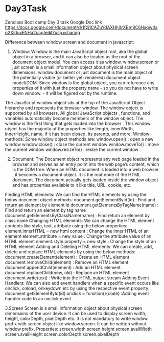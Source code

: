 # Day3Task
Zenclass Boot camp Day 3 task
Google Doc link
https://docs.google.com/document/d/1fzj1CAZuYdAXHh0rXBm9C6Hsqw4ao2Xj0uxENHa2ucg/edit?usp=sharing


Difference between window screen and document in javascript:

1. Window:
Window is the main JavaScript object root, aka the global object in a browser, and it can also be treated as the root of the document object model. You can access it as window.
window.screen or just screen is a small information object about physical screen dimensions.
window.document or just document is the main object of the potentially visible (or better yet: rendered) document object model/DOM.
Since window is the global object, you can reference any properties of it with just the property name - so you do not have to write down window. - it will be figured out by the runtime.

The JavaScript window object sits at the top of the JavaScript Object hierarchy and represents the browser window. The window object is supported by all browsers. All global JavaScript objects , functions, and variables automatically become members of the window object. The window is the first thing that gets loaded into the browser . This window object has the majority of the properties like length, innerWidth, innerHeight, name, if it has been closed, its parents, and more.
Window methods:
Some window object methods are:
window.open() : open a new window
window.close() : close the current window
window.moveTo() : move the current window
window.resizeTo() : resize the current window

2. Document:
The Document object represents any web page loaded in the browser and serves as an entry point into the web page’s content, which is the DOM tree. When an HTML document is loaded into a web browser , it becomes a document object. It is the root node of the HTML document. The document actually gets loaded inside the window object and has properties available to it like title, URL, cookie, etc.

Finding HTML elements:
We can find the HTML elements by using the below document object methods:
document.getElementById(id) : Find and return an element by element id
document.getElementsByTagName(name) : Find and return an element by tag name
document.getElementsByClassName(name) : Find return an element by class name
Changing HTML elements:
We can change the HTML element contents like style, text, attribute using the below properties:
element.innerHTML = new html content : Change the inner HTML of an element
element.attribute = new value : Change the attribute value of an HTML element
element.style.property = new style : Change the style of an HTML element
Adding and Deleting HTML elements:
We can create, add, delete and replace HTML elements by using the below methods:
document.createElement(element) : Create an HTML element
document.removeChild(element) : Remove an HTML element
document.appendChild(element) : Add an HTML element
document.replaceChild(new, old) : Replace an HTML element
document.write(text) : Write into the HTML output stream
Adding Event Handlers:
We can also add event handlers when a specific event occurs like onclick, onload, onkeydown etc by using the respective event property:
document.getElementById(id).onclick = function(){code} :Adding event handler code to an onclick event

3.Screen
Screen is a small information object about physical screen dimensions of the user device. It can be used to display screen width, height, colorDepth, pixelDepth etc. It is not mandatory to write window prefix with screen object like window.screen. It can be written without window prefix.
Properties:
screen.width
screen.height
screen.availWidth
screen.availHeight
screen.colorDepth
screen.pixelDepth



